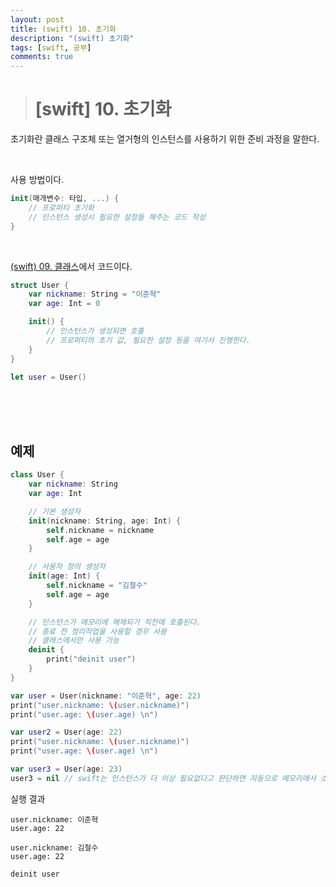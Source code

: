 ```yaml
---
layout: post
title: (swift) 10. 초기화
description: "(swift) 초기화"
tags: [swift, 공부]
comments: true
---
```


> # [swift] 10. 초기화

초기화란 클래스 구조체 또는 열거형의 인스턴스를 사용하기 위한 준비 과정을 말한다.  

<br>

사용 방법이다.
``` swift
init(매개변수: 타입, ...) {
    // 프로퍼티 초기화
    // 인스턴스 생성시 필요한 설정들 해주는 코드 작성
}
```

<br>

[(swift) 09. 클래스](https://wnsgur9137.github.io/swift_09_class/)에서 코드이다.  
``` swift
struct User {
    var nickname: String = "이준혁"
    var age: Int = 0

    init() {
        // 인스턴스가 생성되면 호출
        // 프로퍼티의 초기 값, 필요한 설정 등을 여기서 진행한다.
    }
}

let user = User()
```

<br>
<br>
<br>

## 예제

``` swift
class User {
    var nickname: String
    var age: Int

    // 기본 생성자
    init(nickname: String, age: Int) {
        self.nickname = nickname
        self.age = age
    }

    // 사용자 정의 생성자
    init(age: Int) {
        self.nickname = "김철수"
        self.age = age
    }

    // 인스턴스가 메모리에 해제되기 직전에 호출된다.
    // 종료 전 정리작업을 사용할 경우 사용
    // 클래스에서만 사용 가능
    deinit {
        print("deinit user")
    }
}

var user = User(nickname: "이준혁", age: 22)
print("user.nickname: \(user.nickname)")
print("user.age: \(user.age) \n")

var user2 = User(age: 22)
print("user.nickname: \(user.nickname)")
print("user.age: \(user.age) \n")

var user3 = User(age: 23)
user3 = nil // swift는 인스턴스가 더 이상 필요없다고 판단하면 자동으로 메모리에서 소멸시킨다.
```

실행 결과  
```
user.nickname: 이준혁
user.age: 22

user.nickname: 김철수
user.age: 22

deinit user
```